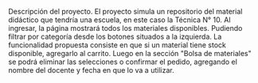 Descripción del proyecto. 
El proyecto simula un repositorio del material didáctico que tendría una escuela, en este caso la Técnica N° 10.
Al ingresar, la página mostrará todos los materiales disponibles. Pudiendo filtrar por categoría desde los botones situados a la izquierda. 
La funcionalidad propuesta consiste en que si un material tiene stock disponible, agregarlo al carrito. 
Luego en la sección "Bolsa de materiales" se podrá eliminar las selecciones o confirmar el pedido, agregando el nombre del docente y fecha en que lo va a utilizar.
<!-- Una vez confirmada la reserva, el mombre del usuario y sus pedidos se guardarán con localstorage. Los materiales seleccionados disminuyen en stock o dejarán de estar disponibles. 
Se podrá consultar los libros que se reservaron. -->